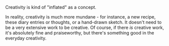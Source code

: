 Creativity  is kind of "inflated" as a concept.

In reality, creativity is much more mundane - for instance, a new recipe, these diary entries or thoughts, or a hand-drawn sketch. It doesn't need to be a very extensive work to be creative. Of course, if there _is_ creative work, it's absolutely fine and praiseworthy, but there's something good in the everyday creativity.
